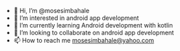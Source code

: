 - 👋 Hi, I’m @mosesimbahale
- 👀 I’m interested in android app development
- 🌱 I’m currently learning Android development with kotlin 
- 💞️ I’m looking to collaborate on android app development
- 📫 How to reach me mosesimbahale@yahoo.com

<!---
mosesimbahale/mosesimbahale is a ✨ special ✨ repository because its `README.md` (this file) appears on your GitHub profile.
You can click the Preview link to take a look at your changes.
--->
